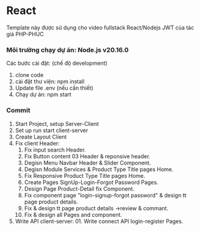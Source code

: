 # React

Template này được sử dụng cho video fullstack React/Nodejs JWT của tác giả PHP-PHUC

### Môi trường chạy dự án: Node.js v20.16.0

Các bước cài đặt: (chế độ development)

1. clone code
2. cài đặt thư viện: npm install
3. Update file .env (nếu cần thiết)
4. Chạy dự án: npm start

### Commit

1. Start Project, setup Server-Client
2. Set up run start client-server
3. Create Layout Client
4. Fix client Header:
   01. Fix input search Header.
   02. Fix Button content 03 Header & reponsive header.
   03. Degisn Menu Navbar Header & Slider Component.
   04. Degisn Module Services & Product Type Title pages Home.
   05. Fix Responsive Product Type Title pages Home.
   06. Create Pages SignUp-Login-Forgot Password Pages.
   07. Design Page Product-Detail fix Component.
   08. Fix component page "login-signup-forgot password" & design tt page product details.
   09. Fix & design tt page product details ->review & commant.
   10. Fix & design all Pages and component.
5. Write API client-server: 01. Write connect API login-register Pages.
